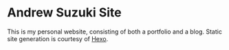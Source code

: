 # Andrew Suzuki Site

This is my personal website, consisting of both a portfolio and a blog. Static site generation is courtesy of [Hexo](https://hexo.io).
